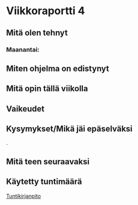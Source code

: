 # Viikkoraportti 4

## Mitä olen tehnyt

### Maanantai:


## Miten ohjelma on edistynyt


## Mitä opin tällä viikolla



## Vaikeudet


## Kysymykset/Mikä jäi epäselväksi

.

## Mitä teen seuraavaksi


## Käytetty tuntimäärä


[Tuntikirjanpito](https://github.com/Jsos17/Classic-crypto/blob/master/documentation/tuntikirjanpito.md)
